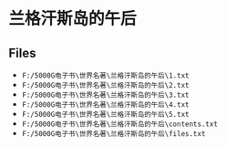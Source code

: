 # 兰格汗斯岛的午后

## Files

- `F:/5000G电子书\世界名著\兰格汗斯岛的午后\1.txt`
- `F:/5000G电子书\世界名著\兰格汗斯岛的午后\2.txt`
- `F:/5000G电子书\世界名著\兰格汗斯岛的午后\3.txt`
- `F:/5000G电子书\世界名著\兰格汗斯岛的午后\4.txt`
- `F:/5000G电子书\世界名著\兰格汗斯岛的午后\5.txt`
- `F:/5000G电子书\世界名著\兰格汗斯岛的午后\contents.txt`
- `F:/5000G电子书\世界名著\兰格汗斯岛的午后\files.txt`
